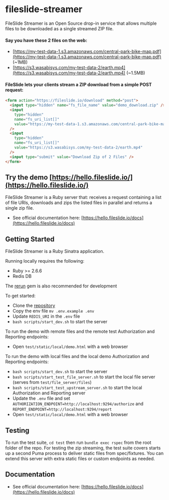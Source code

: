 # fileslide-streamer

FileSlide Streamer is an Open Source drop-in service that allows multiple files to be downloaded as a single streamed ZIP file.

#### Say you have these 2 files on the web:

- [https://my-test-data-1.s3.amazonaws.com/central-park-bike-map.pdf](https://my-test-data-1.s3.amazonaws.com/central-park-bike-map.pdf) (~1MB)
- [https://s3.wasabisys.com/my-test-data-2/earth.mp4](https://s3.wasabisys.com/my-test-data-2/earth.mp4) (~1.5MB)

#### FileSlide lets your clients stream a ZIP download from a simple POST request:

```html
<form action="https://fileslide.io/download" method="post">
  <input type="hidden" name="fs_file_name" value="demo_download.zip" />
  <input
    type="hidden"
    name="fs_uri_list[]"
    value="https://my-test-data-1.s3.amazonaws.com/central-park-bike-map.pdf"
  />
  <input
    type="hidden"
    name="fs_uri_list[]"
    value="https://s3.wasabisys.com/my-test-data-2/earth.mp4"
  />
  <input type="submit" value="Download Zip of 2 Files" />
</form>
```
## Try the demo [https://hello.fileslide.io/](https://hello.fileslide.io/)

FileSlide Streamer is a Ruby server that: receives a request containing a list of file URIs, downloads and zips the listed files in parallel and returns a single zip file.

- See official documentation here: [https://hello.fileslide.io/docs](https://hello.fileslide.io/docs)


## Getting Started

FileSlide Streamer is a Ruby Sinatra application.

Running locally requires the following:

- Ruby >= 2.6.6
- Redis DB

The [rerun](https://github.com/alexch/rerun) gem is also recommended for development

To get started:

- Clone the [repository](https://github.com/whitebrick/fileslide-streamer)
- Copy the env file `mv .env.example .env`
- Update `REDIS_URI` in the `.env` file
- `bash scripts/start_dev.sh` to start the server

To run the demo with remote files and the remote test Authorization and Reporting endpoints:

- Open `test/static/local/demo.html` with a web browser

To run the demo with local files and the local demo Authorization and Reporting endpoints:

- `bash scripts/start_dev.sh` to start the server
- `bash scripts/start_test_file_server.sh` to start the local file server (serves from `test/file_server/files`)
- `bash scripts/start_test_upstream_server.sh` to start the local Authorization and Reporting server
- Update the `.env` file and set `AUTHORIZATION_ENDPOINT=http://localhost:9294/authorize` and
  `REPORT_ENDPOINT=http://localhost:9294/report`
- Open `test/static/local/demo.html` with a web browser

## Testing

To run the test suite, `cd test` then run `bundle exec rspec` from the root folder of the repo. For testing the zip streaming, the test suite covers starts up a second Puma process to deliver static files from spec/fixtures. You can extend this server with extra static files or custom endpoints as needed.

## Documentation

- See official documentation here: [https://hello.fileslide.io/docs](https://hello.fileslide.io/docs)
